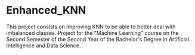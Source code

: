 # Enhanced_KNN
This project consists on improving KNN to be able to better deal with imbalanced classes. Project for the "Machine Learning" course on the Second Semester of the Second Year of the Bachelor's Degree in Artificial Intelligence and Data Science.
